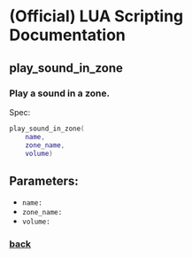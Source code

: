 
# (Official) LUA Scripting Documentation

## play_sound_in_zone

### Play a sound in a zone.

Spec:
```lua
play_sound_in_zone(
	name,
	zone_name,
	volume)
```
## Parameters:
- `name:` 
- `zone_name:` 
- `volume:` 

### [back](../sound)
